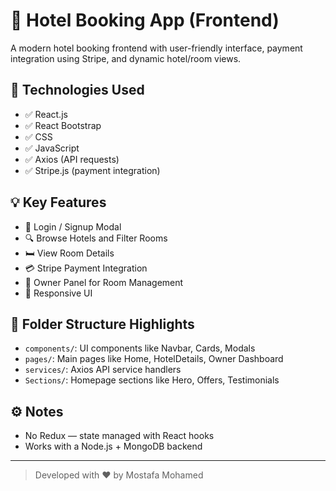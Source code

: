 # 🏨 Hotel Booking App (Frontend)

A modern hotel booking frontend with user-friendly interface, payment integration using Stripe, and dynamic hotel/room views.

## 🚀 Technologies Used

- ✅ React.js
- ✅ React Bootstrap
- ✅ CSS
- ✅ JavaScript
- ✅ Axios (API requests)
- ✅ Stripe.js (payment integration)

## 💡 Key Features

- 🔐 Login / Signup Modal
- 🔍 Browse Hotels and Filter Rooms
- 🛏️ View Room Details
- 💳 Stripe Payment Integration
- 📝 Owner Panel for Room Management
- 📱 Responsive UI

## 📂 Folder Structure Highlights

- `components/`: UI components like Navbar, Cards, Modals
- `pages/`: Main pages like Home, HotelDetails, Owner Dashboard
- `services/`: Axios API service handlers
- `Sections/`: Homepage sections like Hero, Offers, Testimonials

## ⚙️ Notes

- No Redux — state managed with React hooks
- Works with a Node.js + MongoDB backend

---

> Developed with ❤️ by Mostafa Mohamed

